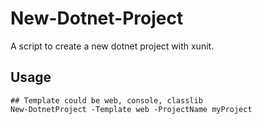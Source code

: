 # New-Dotnet-Project
A script to create a new dotnet project with xunit.

## Usage
```pwsh
## Template could be web, console, classlib
New-DotnetProject -Template web -ProjectName myProject
```
